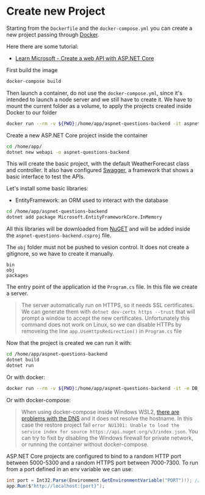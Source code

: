 # Create new Project

Starting from the `Dockerfile` and the `docker-compose.yml` you can create a new project passing through [Docker](https://www.docker.com/).

Here there are some tutorial:

- [Learn Microsoft - Create a web API with ASP.NET Core](https://learn.microsoft.com/en-us/aspnet/core/tutorials/first-web-api?view=aspnetcore-6.0&tabs=visual-studio-code)

First build the image

```bash
docker-compose build
```

Then launch a container, do not use the `docker-compose.yml`, since it's intended to launch a node server and we still have to create it. We have to mount the current folder as a volume, to apply the projects created inside Docker to our folder

```bash
docker run --rm -v ${PWD}:/home/app/aspnet-questions-backend -it aspnet_api bash -l
```

Create a new ASP.NET Core project inside the container

```bash
cd /home/app/
dotnet new webapi -o aspnet-questions-backend
```

This will create the basic project, with the default WeatherForecast class and controller. It also have configured [Swagger](https://swagger.io/), a framework that shows a basic interface to test the APIs.

Let's install some basic libraries:

- EntityFramework: an ORM used to interact with the database

```bash
cd /home/app/aspnet-questions-backend
dotnet add package Microsoft.EntityFrameworkCore.InMemory
```

All this libraries will be downloaded from [NuGET](https://www.nuget.org/) and will be added inside the `aspnet-questions-backend.csproj` file.

The `obj` folder must not be pushed to vesion control. It does not create a gitignore, so we have to create it manually.

```
bin
obj
packages
```

The entry point of the application id the `Program.cs` file. In this file we create a server.

> The server automatically run on HTTPS, so it needs SSL certificates. We can generate them with `dotnet dev-certs https --trust` that will prompt a window to accept the new certificates. Unfortunately this command does not work on Linux, so we can disable HTTPs by removeing the line `app.UseHttpsRedirection()` in `Program.cs` file

Now that the project is created we can run it with:

```bash
cd /home/app/aspnet-questions-backend
dotnet build
dotnet run
```

Or with docker:

```bash
docker run --rm -v ${PWD}:/home/app/aspnet-questions-backend -it -e DB_HOST=192.168.1.21 -e DB_PORT=3306 -e PORT=8080 aspnet_api sh -c "dotnet build --configuration Debug && dotnet run --configuration Debug"
```

Or with docker-compose:


> When using docker-compose inside Windows WSL2, [there are problems with the DNS](https://github.com/microsoft/WSL/issues/8365#issuecomment-1140416081) and it does not resolve the hostname. In this case the restore project fail `error NU1301: Unable to load the service index for source https://api.nuget.org/v3/index.json`. You can try to fixit by disabling the Windows firewall for private network, or running the container without docker-compose.

ASP.NET Core projects are configured to bind to a random HTTP port between 5000-5300 and a random HTTPS port between 7000-7300.
To run from a port defined in an env variable we can use:

```cs
int port = Int32.Parse(Environment.GetEnvironmentVariable("PORT")!); // Use ! to ignore null warning
app.Run($"http://localhost:{port}");
```